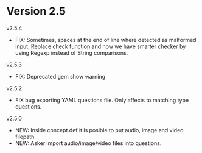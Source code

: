 
# Version 2.5

v2.5.4
* FIX: Sometimes, spaces at the end of line where detected as malformed input. Replace check function and now we have smarter checker by using Regexp instead of String comparisons.

v2.5.3
* FIX: Deprecated gem show warning

v2.5.2
* FIX bug exporting YAML questions file. Only affects to matching type questions.

v2.5.0
* NEW: Inside concept.def it is posible to put audio, image and video filepath.
* NEW: Asker import audio/image/video files into questions.
